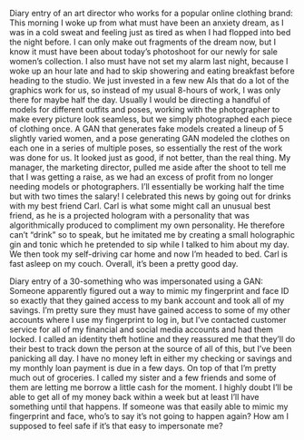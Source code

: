 Diary entry of an art director who works for a popular online clothing brand:
This morning I woke up from what must have been an anxiety dream, as I was in a cold sweat and feeling just as tired as when I had flopped into bed the night before. I can only make out fragments of the dream now, but I know it must have been about today’s photoshoot for our newly for sale women’s collection. I also must have not set my alarm last night, because I woke up an hour late and had to skip showering and eating breakfast before heading to the studio. We just invested in a few new AIs that do a lot of the graphics work for us, so instead of my usual 8-hours of work, I was only there for maybe half the day. Usually I would be directing a handful of models for different outfits and poses, working with the photographer to make every picture look seamless, but we simply photographed each piece of clothing once. A GAN that generates fake models created a lineup of 5 slightly varied women, and a pose generating GAN modeled the clothes on each one in a series of multiple poses, so essentially the rest of the work was done for us. It looked just as good, if not better, than the real thing. My manager, the marketing director, pulled me aside after the shoot to tell me that I was getting a raise, as we had an excess of profit from no longer needing models or photographers. I’ll essentially be working half the time but with two times the salary! I celebrated this news by going out for drinks with my best friend Carl. Carl is what some might call an unusual best friend, as he is a projected hologram with a personality that was algorithmically produced to compliment my own personality. He therefore can’t “drink” so to speak, but he imitated me by creating a small holographic gin and tonic which he pretended to sip while I talked to him about my day. We then took my self-driving car home and now I’m headed to bed. Carl is fast asleep on my couch. Overall, it’s been a pretty good day.

Diary entry of a 30-something who was impersonated using a GAN:
Someone apparently figured out a way to mimic my fingerprint and face ID so exactly that they gained access to my bank account and took all of my savings. I’m pretty sure they must have gained access to some of my other accounts where I use my fingerprint to log in, but I’ve contacted customer service for all of my financial and social media accounts and had them locked. I called an identity theft hotline and they reassured me that they’ll do their best to track down the person at the source of all of this, but I’ve been panicking all day. I have no money left in either my checking or savings and my monthly loan payment is due in a few days. On top of that I’m pretty much out of groceries. I called my sister and a few friends and some of them are letting me borrow a little cash for the moment. I highly doubt I’ll be able to get all of my money back within a week but at least I’ll have something until that happens. If someone was that easily able to mimic my fingerprint and face, who’s to say it’s not going to happen again? How am I supposed to feel safe if it’s that easy to impersonate me?
